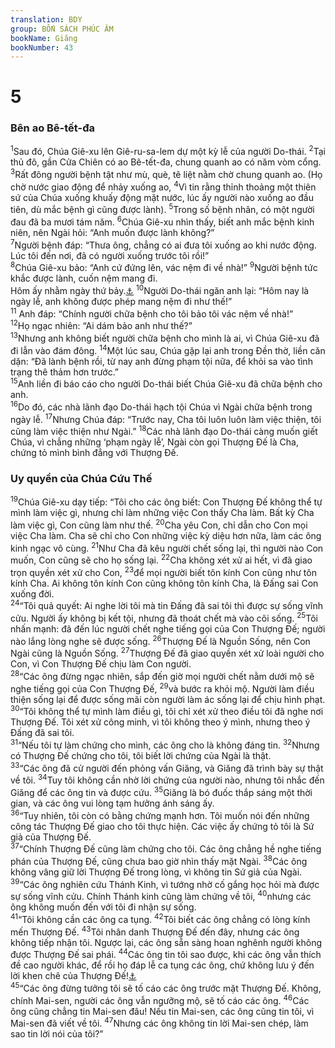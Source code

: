 ```yaml
---
translation: BDY
group: BỐN SÁCH PHÚC ÂM
bookName: Giăng 
bookNumber: 43
---
```


<div class="title"><h1>5</h1><h3>Bên ao Bê-tết-đa</h3></div>
<span class="verse gi_5_1"><sup>1</sup>Sau đó, Chúa Giê-xu lên Giê-ru-sa-lem dự một kỳ lễ của người Do-thái. </span>
<span class="verse gi_5_2"><sup>2</sup>Tại thủ đô, gần Cửa Chiên có ao Bê-tết-đa, chung quanh ao có năm vòm cổng.<br/></span>
<span class="verse gi_5_3"><sup>3</sup>Rất đông người bệnh tật như mù, què, tê liệt nằm chờ chung quanh ao. (Họ chờ nước giao động để nhảy xuống ao, </span>
<span class="verse gi_5_4"><sup>4</sup>Vì tin rằng thỉnh thoảng một thiên sứ của Chúa xuống khuấy động mặt nước, lúc ấy người nào xuống ao đầu tiên, dù mắc bệnh gì cũng được lành). </span>
<span class="verse gi_5_5"><sup>5</sup>Trong số bệnh nhân, có một người đau đã ba mươi tám năm. </span>
<span class="verse gi_5_6"><sup>6</sup>Chúa Giê-xu nhìn thấy, biết anh mắc bệnh kinh niên, nên Ngài hỏi: “Anh muốn được lành không?”<br/></span>
<span class="verse gi_5_7"><sup>7</sup>Người bệnh đáp: “Thưa ông, chẳng có ai đưa tôi xuống ao khi nước động. Lúc tôi đến nơi, đã có người xuống trước tôi rồi!” <br/></span>
<span class="verse gi_5_8"><sup>8</sup>Chúa Giê-xu bảo: “Anh cứ đứng lên, vác nệm đi về nhà!” </span>
<span class="verse gi_5_9"><sup>9</sup>Người bệnh tức khắc được lành, cuốn nệm mang đi.<br/>Hôm ấy nhằm ngày thứ bảy.<a href="#" data-toggle="tooltip" data-placement="bottom" title="Nt sábbaton">⚓</a></span>
<span class="verse gi_5_10"><sup>10</sup>Người Do-thái ngăn anh lại: “Hôm nay là ngày lễ, anh không được phép mang nệm đi như thế!”<br/></span>
<span class="verse gi_5_11"><sup>11</sup> Anh đáp: “Chính người chữa bệnh cho tôi bảo tôi vác nệm về nhà!”<br/></span>
<span class="verse gi_5_12"><sup>12</sup>Họ ngạc nhiên: “Ai dám bảo anh như thế?”<br/></span>
<span class="verse gi_5_13"><sup>13</sup>Nhưng anh không biết người chữa bệnh cho mình là ai, vì Chúa Giê-xu đã đi lẫn vào đám đông. </span>
<span class="verse gi_5_14"><sup>14</sup>Một lúc sau, Chúa gặp lại anh trong Đền thờ, liền căn dặn: “Đã lành bệnh rồi, từ nay anh đừng phạm tội nữa, để khỏi sa vào tình trạng thê thảm hơn trước.”<br/></span>
<span class="verse gi_5_15"><sup>15</sup>Anh liền đi báo cáo cho người Do-thái biết Chúa Giê-xu đã chữa bệnh cho anh.<br/></span>
<span class="verse gi_5_16"><sup>16</sup>Do đó, các nhà lãnh đạo Do-thái hạch tội Chúa vì Ngài chữa bệnh trong ngày lễ. </span>
<span class="verse gi_5_17"><sup>17</sup>Nhưng Chúa đáp: “Trước nay, Cha tôi luôn luôn làm việc thiện, tôi cũng làm việc thiện như Ngài.” </span>
<span class="verse gi_5_18"><sup>18</sup>Các nhà lãnh đạo Do-thái càng muốn giết Chúa, vì chẳng những ‘phạm ngày lễ’, Ngài còn gọi Thượng Đế là Cha, chứng tỏ mình bình đẳng với Thượng Đế.</span>
<div class="title"><h3>Uy quyền của Chúa Cứu Thế</h3></div>
<span class="verse gi_5_19"><sup>19</sup>Chúa Giê-xu dạy tiếp: “Tôi cho các ông biết: Con Thượng Đế không thể tự mình làm việc gì, nhưng chỉ làm những việc Con thấy Cha làm. Bất kỳ Cha làm việc gì, Con cũng làm như thế. </span>
<span class="verse gi_5_20"><sup>20</sup>Cha yêu Con, chỉ dẫn cho Con mọi việc Cha làm. Cha sẽ chỉ cho Con những việc kỳ diệu hơn nữa, làm các ông kinh ngạc vô cùng. </span>
<span class="verse gi_5_21"><sup>21</sup>Như Cha đã kêu người chết sống lại, thì người nào Con muốn, Con cũng sẽ cho họ sống lại. </span>
<span class="verse gi_5_22"><sup>22</sup>Cha không xét xử ai hết, vì đã giao trọn quyền xét xử cho Con, </span>
<span class="verse gi_5_23"><sup>23</sup>để mọi người biết tôn kính Con cũng như tôn kính Cha. Ai không tôn kính Con cũng không tôn kính Cha, là Đấng sai Con xuống đời.<br/></span>
<span class="verse gi_5_24"><sup>24</sup>“Tôi quả quyết: Ai nghe lời tôi mà tin Đấng đã sai tôi thì được sự sống vĩnh cửu. Người ấy không bị kết tội, nhưng đã thoát chết mà vào cõi sống. </span>
<span class="verse gi_5_25"><sup>25</sup>Tôi nhấn mạnh: đã đến lúc người chết nghe tiếng gọi của Con Thượng Đế; người nào lắng lòng nghe sẽ được sống. </span>
<span class="verse gi_5_26"><sup>26</sup>Thượng Đế là Nguồn Sống, nên Con Ngài cũng là Nguồn Sống. </span>
<span class="verse gi_5_27"><sup>27</sup>Thượng Đế đã giao quyền xét xử loài người cho Con, vì Con Thượng Đế chịu làm Con người.<br/></span>
<span class="verse gi_5_28"><sup>28</sup>“Các ông đừng ngạc nhiên, sắp đến giờ mọi người chết nằm dưới mộ sẽ nghe tiếng gọi của Con Thượng Đế, </span>
<span class="verse gi_5_29"><sup>29</sup>và bước ra khỏi mộ. Người làm điều thiện sống lại để được sống mãi còn người làm ác sống lại để chịu hình phạt.<br/></span>
<span class="verse gi_5_30"><sup>30</sup>“Tôi không thể tự mình làm điều gì, tôi chỉ xét xử theo điều tôi đã nghe nơi Thượng Đế. Tôi xét xử công minh, vì tôi không theo ý mình, nhưng theo ý Đấng đã sai tôi.<br/></span>
<span class="verse gi_5_31"><sup>31</sup>“Nếu tôi tự làm chứng cho mình, các ông cho là không đáng tin. </span>
<span class="verse gi_5_32"><sup>32</sup>Nhưng có Thượng Đế chứng cho tôi, tôi biết lời chứng của Ngài là thật.<br/></span>
<span class="verse gi_5_33"><sup>33</sup>“Các ông đã cử người đến phỏng vấn Giăng, và Giăng đã trình bày sự thật về tôi. </span>
<span class="verse gi_5_34"><sup>34</sup>Tuy tôi không cần nhờ lời chứng của người nào, nhưng tôi nhắc đến Giăng để các ông tin và được cứu. </span>
<span class="verse gi_5_35"><sup>35</sup>Giăng là bó đuốc thắp sáng một thời gian, và các ông vui lòng tạm hưởng ánh sáng ấy.<br/></span>
<span class="verse gi_5_36"><sup>36</sup>“Tuy nhiên, tôi còn có bằng chứng mạnh hơn. Tôi muốn nói đến những công tác Thượng Đế giao cho tôi thực hiện. Các việc ấy chứng tỏ tôi là Sứ giả của Thượng Đế.<br/></span>
<span class="verse gi_5_37"><sup>37</sup>“Chính Thượng Đế cũng làm chứng cho tôi. Các ông chẳng hề nghe tiếng phán của Thượng Đế, cũng chưa bao giờ nhìn thấy mặt Ngài. </span>
<span class="verse gi_5_38"><sup>38</sup>Các ông không vâng giữ lời Thượng Đế trong lòng, vì không tin Sứ giả của Ngài.<br/></span>
<span class="verse gi_5_39"><sup>39</sup>“Các ông nghiên cứu Thánh Kinh, vì tướng nhờ cố gắng học hỏi mà được sự sống vĩnh cửu. Chính Thánh kinh cũng làm chứng về tôi, </span>
<span class="verse gi_5_40"><sup>40</sup>nhưng các ông không muốn đến với tôi đi nhận sự sống.<br/></span>
<span class="verse gi_5_41"><sup>41</sup>“Tôi không cần các ông ca tụng. </span>
<span class="verse gi_5_42"><sup>42</sup>Tôi biết các ông chẳng có lòng kính mến Thượng Đế. </span>
<span class="verse gi_5_43"><sup>43</sup>Tôi nhân danh Thượng Đế đến đây, nhưng các ông không tiếp nhận tôi. Ngược lại, các ông sẵn sàng hoan nghênh người không được Thượng Đế sai phái. </span>
<span class="verse gi_5_44"><sup>44</sup>Các ông tin tôi sao được, khi các ông vẫn thích đề cao người khác, để rồi họ đáp lễ ca tụng các ông, chứ không lưu ý đến lời khen chê của Thượng Đế!<a href="#" data-toggle="tooltip" data-placement="bottom" title="Nt không tìm vinh quang từ Thượng Đế">⚓</a><br/></span>
<span class="verse gi_5_45"><sup>45</sup>“Các ông đừng tưởng tôi sẽ tố cáo các ông trước mặt Thượng Đế. Không, chính Mai-sen, người các ông vẫn ngưỡng mộ, sẽ tố cáo các ông. </span>
<span class="verse gi_5_46"><sup>46</sup>Các ông cũng chẳng tin Mai-sen đâu! Nếu tin Mai-sen, các ông cũng tin tôi, vì Mai-sen đã viết về tôi. </span>
<span class="verse gi_5_47"><sup>47</sup>Nhưng các ông không tin lời Mai-sen chép, làm sao tin lời nói của tôi?”</span>
